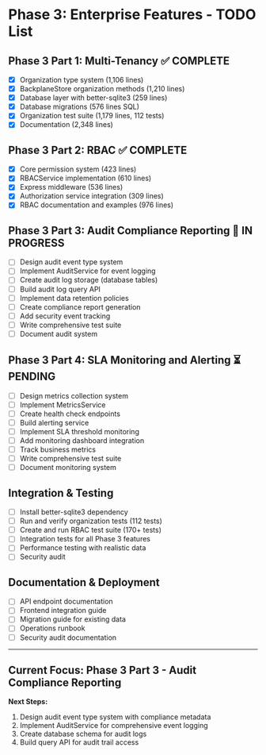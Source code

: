 # Phase 3: Enterprise Features - TODO List

## Phase 3 Part 1: Multi-Tenancy ✅ COMPLETE
- [x] Organization type system (1,106 lines)
- [x] BackplaneStore organization methods (1,210 lines)
- [x] Database layer with better-sqlite3 (259 lines)
- [x] Database migrations (576 lines SQL)
- [x] Organization test suite (1,179 lines, 112 tests)
- [x] Documentation (2,348 lines)

## Phase 3 Part 2: RBAC ✅ COMPLETE
- [x] Core permission system (423 lines)
- [x] RBACService implementation (610 lines)
- [x] Express middleware (536 lines)
- [x] Authorization service integration (309 lines)
- [x] RBAC documentation and examples (976 lines)

## Phase 3 Part 3: Audit Compliance Reporting 🚧 IN PROGRESS
- [ ] Design audit event type system
- [ ] Implement AuditService for event logging
- [ ] Create audit log storage (database tables)
- [ ] Build audit log query API
- [ ] Implement data retention policies
- [ ] Create compliance report generation
- [ ] Add security event tracking
- [ ] Write comprehensive test suite
- [ ] Document audit system

## Phase 3 Part 4: SLA Monitoring and Alerting ⏳ PENDING
- [ ] Design metrics collection system
- [ ] Implement MetricsService
- [ ] Create health check endpoints
- [ ] Build alerting service
- [ ] Implement SLA threshold monitoring
- [ ] Add monitoring dashboard integration
- [ ] Track business metrics
- [ ] Write comprehensive test suite
- [ ] Document monitoring system

## Integration & Testing
- [ ] Install better-sqlite3 dependency
- [ ] Run and verify organization tests (112 tests)
- [ ] Create and run RBAC test suite (170+ tests)
- [ ] Integration tests for all Phase 3 features
- [ ] Performance testing with realistic data
- [ ] Security audit

## Documentation & Deployment
- [ ] API endpoint documentation
- [ ] Frontend integration guide
- [ ] Migration guide for existing data
- [ ] Operations runbook
- [ ] Security audit documentation

---

## Current Focus: Phase 3 Part 3 - Audit Compliance Reporting
**Next Steps:**
1. Design audit event type system with compliance metadata
2. Implement AuditService for comprehensive event logging
3. Create database schema for audit logs
4. Build query API for audit trail access
